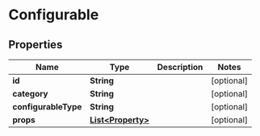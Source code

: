 

# Configurable


## Properties

Name | Type | Description | Notes
------------ | ------------- | ------------- | -------------
**id** | **String** |  |  [optional]
**category** | **String** |  |  [optional]
**configurableType** | **String** |  |  [optional]
**props** | [**List&lt;Property&gt;**](Property.md) |  |  [optional]



